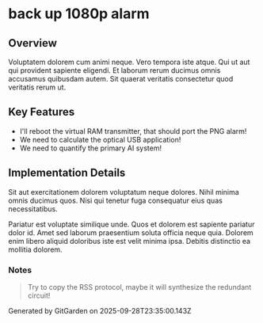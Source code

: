 # back up 1080p alarm

## Overview
Voluptatem dolorem cum animi neque. Vero tempora iste atque. Qui ut aut qui provident sapiente eligendi. Et laborum rerum ducimus omnis accusamus quibusdam autem. Sit quaerat veritatis consectetur quod veritatis rerum ut.

## Key Features
- I'll reboot the virtual RAM transmitter, that should port the PNG alarm!
- We need to calculate the optical USB application!
- We need to quantify the primary AI system!

## Implementation Details
Sit aut exercitationem dolorem voluptatum neque dolores. Nihil minima omnis ducimus quos. Nisi qui tenetur fuga consequatur eius quas necessitatibus.
 Pariatur est voluptate similique unde. Quos et dolorem est sapiente pariatur dolor id. Amet sed laborum praesentium soluta officia neque quia. Dolorem enim libero aliquid doloribus iste est velit minima ipsa. Debitis distinctio ea mollitia dolorem.

### Notes
> Try to copy the RSS protocol, maybe it will synthesize the redundant circuit!

Generated by GitGarden on 2025-09-28T23:35:00.143Z